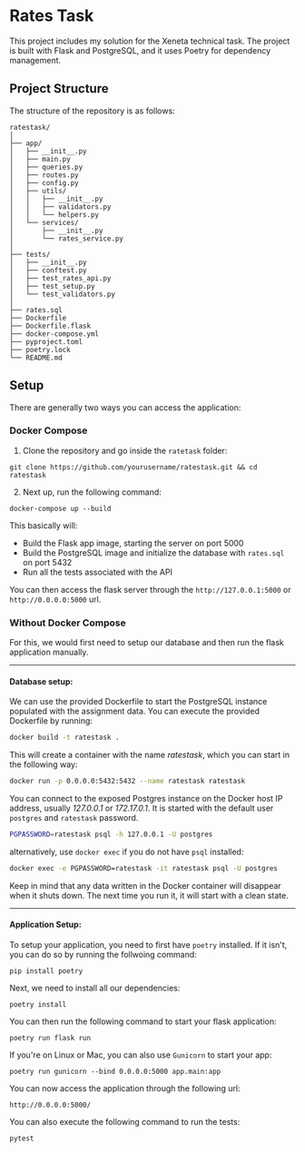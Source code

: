 # Rates Task

This project includes my solution for the Xeneta technical task. The project is built with Flask and PostgreSQL, and it uses Poetry for dependency management.

## Project Structure

The structure of the repository is as follows:

```plaintext
ratestask/
│
├── app/
│   ├── __init__.py
│   ├── main.py
│   ├── queries.py
│   ├── routes.py
│   ├── config.py
│   ├── utils/
│   │   ├── __init__.py
│   │   ├── validators.py
│   │   └── helpers.py
│   └── services/
│       ├── __init__.py
│       └── rates_service.py
│
├── tests/
│   ├── __init__.py
│   ├── conftest.py
│   ├── test_rates_api.py
│   ├── test_setup.py
│   └── test_validators.py
│
├── rates.sql
├── Dockerfile
├── Dockerfile.flask
├── docker-compose.yml
├── pyproject.toml
├── poetry.lock
└── README.md
```

## Setup

There are generally two ways you can access the application:

### Docker Compose

1. Clone the repository and go inside the `ratetask` folder:

```
git clone https://github.com/yourusername/ratestask.git && cd ratestask
```

2. Next up, run the following command:

```
docker-compose up --build
```

This basically will:

* Build the Flask app image, starting the server on port 5000
* Build the PostgreSQL image and initialize the database with `rates.sql` on port 5432
* Run all the tests associated with the API

You can then access the flask server through the `http://127.0.0.1:5000` or `http://0.0.0.0:5000` url.

### Without Docker Compose

For this, we would first need to setup our database and then run the flask application manually.

---

#### Database setup:

We can use the provided Dockerfile to start the PostgreSQL instance populated with the assignment data. You can execute the provided Dockerfile by running:

```bash
docker build -t ratestask .
```

This will create a container with the name *ratestask*, which you can start in the following way:

```bash
docker run -p 0.0.0.0:5432:5432 --name ratestask ratestask
```

You can connect to the exposed Postgres instance on the Docker host IP address, usually *127.0.0.1* or *172.17.0.1*. It is started with the default user `postgres` and `ratestask` password.

```bash
PGPASSWORD=ratestask psql -h 127.0.0.1 -U postgres
```

alternatively, use `docker exec` if you do not have `psql` installed:

```bash
docker exec -e PGPASSWORD=ratestask -it ratestask psql -U postgres
```

Keep in mind that any data written in the Docker container will disappear when it shuts down. The next time you run it, it will start with a clean state.

---

#### Application Setup:

To setup your application, you need to first have `poetry` installed. If it isn't, you can do so by running the follwoing command:

```
pip install poetry
```

Next, we need to install all our dependencies:

```
poetry install
```

You can then run the following command to start your flask application:

```
poetry run flask run    
```

If you're on Linux or Mac, you can also use `Gunicorn` to start your app:

```
poetry run gunicorn --bind 0.0.0.0:5000 app.main:app
```

You can now access the application through the following url:

```
http://0.0.0.0:5000/
```

You can also execute the following command to run the tests:

```
pytest
```
